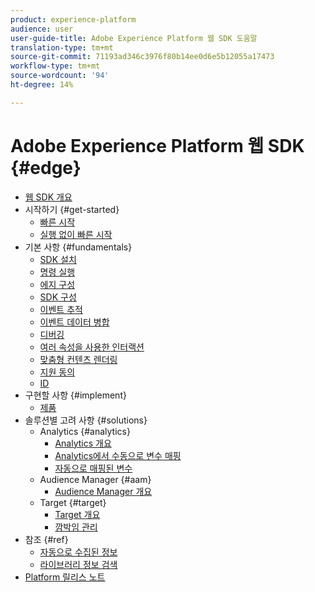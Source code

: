 ```yaml
---
product: experience-platform
audience: user
user-guide-title: Adobe Experience Platform 웹 SDK 도움말
translation-type: tm+mt
source-git-commit: 71193ad346c3976f80b14ee0d6e5b12055a17473
workflow-type: tm+mt
source-wordcount: '94'
ht-degree: 14%

---
```



# Adobe Experience Platform 웹 SDK {#edge}

* [웹 SDK 개요](home.md)
* 시작하기 {#get-started}
   * [빠른 시작](getting-started/quick-start-with-launch.md)
   * [실행 없이 빠른 시작](getting-started/quick-start-without-launch.md)
* 기본 사항 {#fundamentals}
   * [SDK 설치](fundamentals/installing-the-sdk.md)
   * [명령 실행](fundamentals/executing-commands.md)
   * [에지 구성](fundamentals/edge-configuration.md)
   * [SDK 구성](fundamentals/configuring-the-sdk.md)
   * [이벤트 추적](fundamentals/tracking-events.md)
   * [이벤트 데이터 병합](fundamentals/merging-event-data.md)
   * [디버깅](fundamentals/debugging.md)
   * [여러 속성을 사용한 인터랙션](fundamentals/interacting-with-multiple-properties.md)
   * [맞춤형 컨텐츠 렌더링](fundamentals/rendering-personalization-content.md)
   * [지원 동의](fundamentals/supporting-consent.md)
   * [ID](fundamentals/identity.md)
* 구현할 사항 {#implement}
   * [제품](what-to-implement/commerce.md)
* 솔루션별 고려 사항 {#solutions}
   * Analytics {#analytics}
      * [Analytics 개요](solution-specific/analytics/analytics-overview.md)
      * [Analytics에서 수동으로 변수 매핑](solution-specific/analytics/manually-mapping-variables.md)
      * [자동으로 매핑된 변수](solution-specific/analytics/automatically-mapped-vars.md)
   * Audience Manager {#aam}
      * [Audience Manager 개요](solution-specific/audience-manager/audience-manager-overview.md)
   * Target {#target}
      * [Target 개요](solution-specific/target/target-overview.md)
      * [깜박임 관리](solution-specific/target/flicker-management.md)
* 참조 {#ref}
   * [자동으로 수집된 정보](reference/automatic-information.md)
   * [라이브러리 정보 검색](reference/retrieving-library-information.md)
* [Platform 릴리스 노트](https://www.adobe.com/go/platform-release-notes-en)
